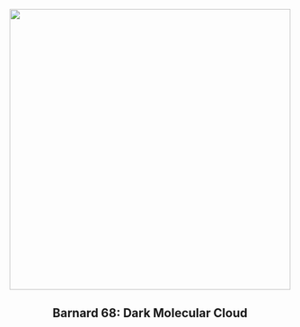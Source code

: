 
<p align="center"><img src="https://apod.nasa.gov/apod/image/2301/barnard68v2_vlt_960.jpg" width="500" height="500"></p>
<h2 align="center"> Barnard 68: Dark Molecular Cloud </h2>
